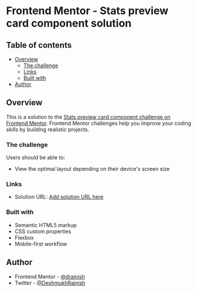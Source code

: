 # Frontend Mentor - Stats preview card component solution

## Table of contents

- [Overview](#overview)
  - [The challenge](#the-challenge)
  - [Links](#links)
  - [Built with](#built-with)
- [Author](#author)

## Overview

This is a solution to the [Stats preview card component challenge on Frontend Mentor](https://www.frontendmentor.io/challenges/stats-preview-card-component-8JqbgoU62). Frontend Mentor challenges help you improve your coding skills by building realistic projects.

### The challenge

Users should be able to:

- View the optimal layout depending on their device's screen size

### Links

- Solution URL: [Add solution URL here](https://github.com/drajnish/stats-preview-card-component-main.git)

### Built with

- Semantic HTML5 markup
- CSS custom properties
- Flexbox
- Mobile-first workflow

## Author

- Frontend Mentor - [@drajnish](https://www.frontendmentor.io/profile/drajnish)
- Twitter - [@DeshmukhRajnish](https://www.twitter.com/DeshmukhRajnish)
